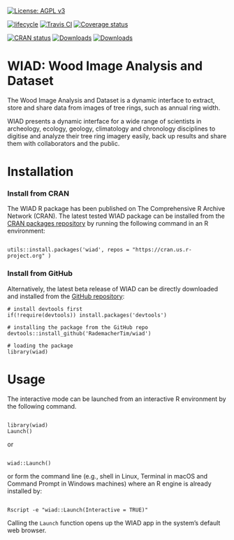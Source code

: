 [![License: AGPL v3](https://img.shields.io/badge/License-AGPL%20v3-blue.svg)](https://www.gnu.org/licenses/agpl-3.0) 

[![lifecycle](https://img.shields.io/badge/lifecycle-experimental-orange.svg)](https://lifecycle.r-lib.org/articles/stages.html#experimental) 
[![Travis CI](https://travis-ci.com/bnasr/wiad.svg?branch=master)](https://travis-ci.com/bnasr/wiad) 
[![Coverage status](https://codecov.io/gh/bnasr/wiad/branch/master/graph/badge.svg)](https://codecov.io/gh/bnasr/wiad)

[![CRAN status](http://www.r-pkg.org/badges/version-last-release/wiad)](https://cran.r-project.org/package=wiad) 
[![Downloads](http://cranlogs.r-pkg.org/badges/wiad?color=brightgreen)](http://www.r-pkg.org/pkg/wiad) 
[![Downloads](http://cranlogs.r-pkg.org/badges/grand-total/wiad?color=brightgreen)](http://www.r-pkg.org/pkg/wiad) 


# WIAD: Wood Image Analysis and Dataset

The Wood Image Analysis and Dataset is a dynamic interface to extract, store and share data from images of tree rings, such as annual ring width. 

WIAD presents a dynamic interface for a wide range of scientists in archeology, ecology, geology, climatology and chronology disciplines to digitise and analyze their tree ring imagery easily, back up results and share them with collaborators and the public.


# Installation

### Install from CRAN
The WIAD R package has been published on The Comprehensive R Archive Network (CRAN). The latest tested WIAD package can be installed from the <a href="https://cran.r-project.org/package=wiad">CRAN packages repository</a> by running the following command in an R environment:

```{r, echo=TRUE, eval=FALSE}

utils::install.packages('wiad', repos = "https://cran.us.r-project.org" )

```

### Install from GitHub
Alternatively, the latest beta release of WIAD can be directly downloaded and installed from the [GitHub repository](https://github.com/bnasr/wiad):

```{r, echo=TRUE, eval=FALSE}
# install devtools first
if(!require(devtools)) install.packages('devtools')

# installing the package from the GitHub repo
devtools::install_github('RademacherTim/wiad')

# loading the package
library(wiad)
```


# Usage
The interactive mode can be launched from an interactive R environment by the following command.

```{r, echo=TRUE, eval=FALSE}

library(wiad)
Launch()

```

or

```{r, echo=TRUE, eval=FALSE}

wiad::Launch()

```

or form the command line (e.g., shell in Linux, Terminal in macOS and Command Prompt in Windows machines) where an R engine is already installed by:

```{r, echo=TRUE, eval=FALSE}

Rscript -e "wiad::Launch(Interactive = TRUE)"

```

Calling the `Launch` function opens up the WIAD app in the system’s default web browser.
